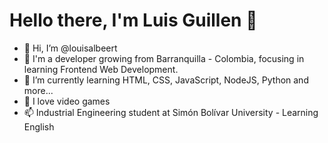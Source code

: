 # <b>Hello there, I'm Luis Guillen 👋</b>





- 👋 Hi, I’m @louisalbeert
- 👀 I'm a developer growing from Barranquilla - Colombia, focusing in learning Frontend Web Development.
- 🌱 I’m currently learning HTML, CSS, JavaScript, NodeJS, Python and more...
- 💞️ I love video games 
- 📫 Industrial Engineering student at Simón Bolívar University - Learning English

<!---
louisalbeert/louisalbeert is a ✨ special ✨ repository because its `README.md` (this file) appears on your GitHub profile.
You can click the Preview link to take a look at your changes.
--->

